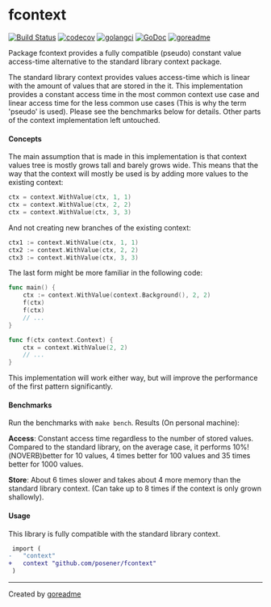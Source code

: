 # fcontext

[![Build Status](https://travis-ci.org/posener/fcontext.svg?branch=master)](https://travis-ci.org/posener/fcontext)
[![codecov](https://codecov.io/gh/posener/fcontext/branch/master/graph/badge.svg)](https://codecov.io/gh/posener/fcontext)
[![golangci](https://golangci.com/badges/github.com/posener/fcontext.svg)](https://golangci.com/r/github.com/posener/fcontext)
[![GoDoc](https://godoc.org/github.com/posener/fcontext?status.svg)](http://godoc.org/github.com/posener/fcontext)
[![goreadme](https://goreadme.herokuapp.com/badge/posener/fcontext.svg)](https://goreadme.herokuapp.com)

Package fcontext provides a fully compatible (pseudo) constant
value access-time alternative to the standard library context
package.

The standard library context provides values access-time which
is linear with the amount of values that are stored in the
it. This implementation provides a constant access time in the
most common context use case and linear access time for the
less common use cases (This is why the term 'pseudo' is used).
Please see the benchmarks below for details.
Other parts of the context implementation left untouched.

#### Concepts

The main assumption that is made in this implementation is that
context values tree is mostly grows tall and barely grows wide.
This means that the way that the context will mostly be used is
by adding more values to the existing context:

```go
ctx = context.WithValue(ctx, 1, 1)
ctx = context.WithValue(ctx, 2, 2)
ctx = context.WithValue(ctx, 3, 3)
```

And not creating new branches of the existing context:

```go
ctx1 := context.WithValue(ctx, 1, 1)
ctx2 := context.WithValue(ctx, 2, 2)
ctx3 := context.WithValue(ctx, 3, 3)
```

The last form might be more familiar in the following code:

```go
func main() {
	ctx := context.WithValue(context.Background(), 2, 2)
	f(ctx)
	f(ctx)
	// ...
}

func f(ctx context.Context) {
	ctx = context.WithValue(2, 2)
	// ...
}
```

This implementation will work either way, but will improve the
performance of the first pattern significantly.

#### Benchmarks

Run the benchmarks with `make bench`. Results (On personal machine):

**Access**: Constant access time regardless to the number of stored
values. Compared to the standard library, on the average case, it
performs 10%!(NOVERB)better for 10 values, 4 times better for 100 values
and 35 times better for 1000 values.

**Store**: About 6 times slower and takes about 4 more memory than
the standard library context. (Can take up to 8 times if the
context is only grown shallowly).

#### Usage

This library is fully compatible with the standard library context.

```diff
 import (
-	"context"
+ 	context "github.com/posener/fcontext"
 )
```


---

Created by [goreadme](https://github.com/apps/goreadme)

